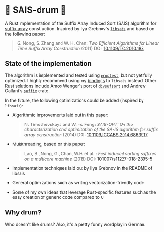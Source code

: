 # 🥁 SAIS-drum 🥁

A Rust implementation of the Suffix Array Induced Sort (SAIS) algorithm for [suffix array](https://en.wikipedia.org/wiki/Suffix_array) construction. Inspired by Ilya Grebnov's [`libsais`](https://github.com/IlyaGrebnov/libsais) and based on the following paper:

> G. Nong, S. Zhang and W. H. Chan: _Two Efficient Algorithms for Linear Time Suffix Array Construction_ (2011) DOI: [10.1109/TC.2010.188](https://www.doi.org/10.1109/TC.2010.188)

## State of the implementation

The algorithm is implemented and tested using [`proptest`](https://github.com/proptest-rs/proptest), but not yet fully optimized. I highly recommend using my [bindings](https://github.com/feldroop/libsais-rs) to `libsais` instead. Other Rust solutions include Amos Wenger's port of [`divsufsort`](https://github.com/fasterthanlime/stringsearch/tree/master/crates/divsufsort) and Andrew Gallant's [`suffix`](https://github.com/BurntSushi/suffix) crate.

In the future, the following optimizations could be added (inspired by `libsais`):

- Algorithmic improvements laid out in this paper:

  > N. Timoshevskaya and W. -c. Feng: _SAIS-OPT: On the characterization and optimization of the SA-IS algorithm for suffix array construction_ (2014) DOI: [10.1109/ICCABS.2014.6863917](https://www.doi.org/10.1109/ICCABS.2014.6863917)

- Multithreading, based on this paper:

  > Lao, B., Nong, G., Chan, W.H. et al. : _Fast induced sorting suffixes on a multicore machine_ (2018) DOI: [10.1007/s11227-018-2395-5](https://doi.org/10.1007/s11227-018-2395-5)

- Implementation techniques laid out by Ilya Grebnov in the README of libsais
- General optimizations such as writing vectorization-friendly code
- Some of my own ideas that leverage Rust-specific features such as the easy creation of generic code compared to C

## Why drum?

Who doesn't like drums? Also, it's a pretty funny wordplay in German.
